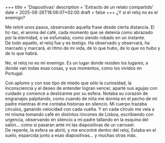 +++
title = 'Diapositivas'
description = 'Extracto de un relato compartido'
date = 2025-06-26T18:06:07+02:00
draft = false
+++
¿Y si el reloj no es el enemigo?  

Me retiré unos pasos, observando aquella frase desde cierta distancia. El tic-tac, el aroma del café, cada momento que se detenía como abrazado por la eternidad, o se esfumaba, como siendo robado en un instante.  
De todo aquello, el reloj fue y es testigo. Ha observado y observará, ha marcado y marcará, el ritmo de mi vida, de lo que hubo, de lo que no hubo y de lo que habrá.  

No, el reloj no es mi enemigo. Es un lugar donde residen los lugares; a donde van todas esas cosas, y sus momentos, como los vividos en Portugal.  

Con aplomo y con ese tipo de miedo que sólo la curiosidad, la inconsciencia y el deseo de entender logran vencer, aparté sus agujas con cuidado y comencé a deslizarme por su esfera. Notaba su corazón de engranajes palpitando, como cuando de niña me dormía en el pecho de mi padre mientras él me contaba historias en silencio. Mi cuerpo trazaba círculos, ganando velocidad con cada vuelta. Y en cada círculo me veía a mí misma tomando café en distintos rincones de Lisboa, escribiendo con urgencia, observando en silencio a mi padre tallando en la esquina del salón... como si pasaran ante mí las diapositivas de un carrusel.  
De repente, la esfera se abrió, y me encontré dentro del reloj. Estaba en el suelo, esparcida junto a esas diapositivas... y muchas otras más.